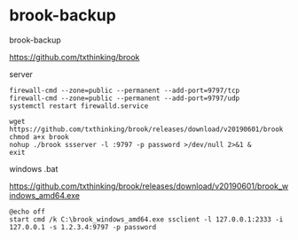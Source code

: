 # brook-backup
brook-backup

https://github.com/txthinking/brook


server
```
firewall-cmd --zone=public --permanent --add-port=9797/tcp
firewall-cmd --zone=public --permanent --add-port=9797/udp
systemctl restart firewalld.service

wget https://github.com/txthinking/brook/releases/download/v20190601/brook
chmod a+x brook
nohup ./brook ssserver -l :9797 -p password >/dev/null 2>&1 &
exit
```

windows .bat

https://github.com/txthinking/brook/releases/download/v20190601/brook_windows_amd64.exe
```
@echo off  
start cmd /k C:\brook_windows_amd64.exe ssclient -l 127.0.0.1:2333 -i 127.0.0.1 -s 1.2.3.4:9797 -p password
```
